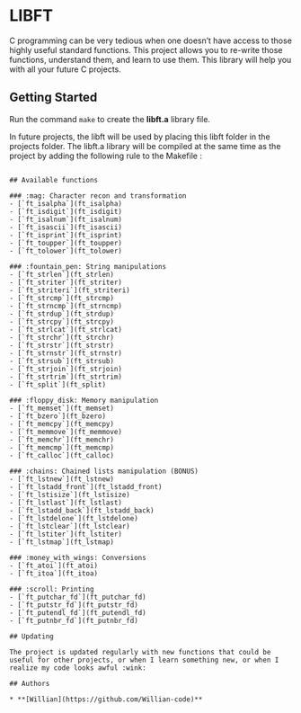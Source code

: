# LIBFT

C programming can be very tedious when one doesn’t have access to those highly useful
standard functions. This project allows you to re-write those functions, understand them,
and learn to use them. This library will help you with all your future C projects.

## Getting Started

Run the command `make` to create the **libft.a** library file.

In future projects, the libft will be used by placing this libft folder in the projects folder. The libft.a library will be compiled at the same time as the project by adding the following rule to the Makefile :
```

## Available functions

### :mag: Character recon and transformation
- [`ft_isalpha`](ft_isalpha)
- [`ft_isdigit`](ft_isdigit)
- [`ft_isalnum`](ft_isalnum)
- [`ft_isascii`](ft_isascii)
- [`ft_isprint`](ft_isprint)
- [`ft_toupper`](ft_toupper)
- [`ft_tolower`](ft_tolower)

### :fountain_pen: String manipulations
- [`ft_strlen`](ft_strlen)
- [`ft_striter`](ft_striter)
- [`ft_striteri`](ft_striteri)
- [`ft_strcmp`](ft_strcmp)
- [`ft_strncmp`](ft_strncmp)
- [`ft_strdup`](ft_strdup)
- [`ft_strcpy`](ft_strcpy)
- [`ft_strlcat`](ft_strlcat)
- [`ft_strchr`](ft_strchr)
- [`ft_strstr`](ft_strstr)
- [`ft_strnstr`](ft_strnstr)
- [`ft_strsub`](ft_strsub)
- [`ft_strjoin`](ft_strjoin)
- [`ft_strtrim`](ft_strtrim)
- [`ft_split`](ft_split)

### :floppy_disk: Memory manipulation
- [`ft_memset`](ft_memset)
- [`ft_bzero`](ft_bzero)
- [`ft_memcpy`](ft_memcpy)
- [`ft_memmove`](ft_memmove)
- [`ft_memchr`](ft_memchr)
- [`ft_memcmp`](ft_memcmp)
- [`ft_calloc`](ft_calloc)

### :chains: Chained lists manipulation (BONUS)
- [`ft_lstnew`](ft_lstnew)
- [`ft_lstadd_front`](ft_lstadd_front)
- [`ft_lstisize`](ft_lstisize)
- [`ft_lstlast`](ft_lstlast)
- [`ft_lstadd_back`](ft_lstadd_back)
- [`ft_lstdelone`](ft_lstdelone)
- [`ft_lstclear`](ft_lstclear)
- [`ft_lstiter`](ft_lstiter)
- [`ft_lstmap`](ft_lstmap)

### :money_with_wings: Conversions
- [`ft_atoi`](ft_atoi)
- [`ft_itoa`](ft_itoa)

### :scroll: Printing
- [`ft_putchar_fd`](ft_putchar_fd)
- [`ft_putstr_fd`](ft_putstr_fd)
- [`ft_putendl_fd`](ft_putendl_fd)
- [`ft_putnbr_fd`](ft_putnbr_fd)

## Updating

The project is updated regularly with new functions that could be useful for other projects, or when I learn something new, or when I realize my code looks awful :wink:

## Authors

* **[Willian](https://github.com/Willian-code)**
